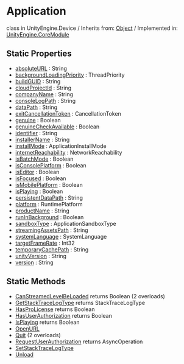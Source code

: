# Application
class in UnityEngine.Device
 / Inherits from: <a href="https://docs.unity3d.com/6000.0/Documentation/ScriptReference/Object.html">Object</a> / Implemented in: <a href="https://docs.unity3d.com/6000.0/Documentation/ScriptReference/UnityEngine.CoreModule.html">UnityEngine.CoreModule</a>

## Static Properties
- <a href="https://docs.unity3d.com/6000.0/Documentation/ScriptReference/Application-absoluteURL.html">absoluteURL</a> : String
- <a href="https://docs.unity3d.com/6000.0/Documentation/ScriptReference/Application-backgroundLoadingPriority.html">backgroundLoadingPriority</a> : ThreadPriority
- <a href="https://docs.unity3d.com/6000.0/Documentation/ScriptReference/Application-buildGUID.html">buildGUID</a> : String
- <a href="https://docs.unity3d.com/6000.0/Documentation/ScriptReference/Application-cloudProjectId.html">cloudProjectId</a> : String
- <a href="https://docs.unity3d.com/6000.0/Documentation/ScriptReference/Application-companyName.html">companyName</a> : String
- <a href="https://docs.unity3d.com/6000.0/Documentation/ScriptReference/Application-consoleLogPath.html">consoleLogPath</a> : String
- <a href="https://docs.unity3d.com/6000.0/Documentation/ScriptReference/Application-dataPath.html">dataPath</a> : String
- <a href="https://docs.unity3d.com/6000.0/Documentation/ScriptReference/Application-exitCancellationToken.html">exitCancellationToken</a> : CancellationToken
- <a href="https://docs.unity3d.com/6000.0/Documentation/ScriptReference/Application-genuine.html">genuine</a> : Boolean
- <a href="https://docs.unity3d.com/6000.0/Documentation/ScriptReference/Application-genuineCheckAvailable.html">genuineCheckAvailable</a> : Boolean
- <a href="https://docs.unity3d.com/6000.0/Documentation/ScriptReference/Application-identifier.html">identifier</a> : String
- <a href="https://docs.unity3d.com/6000.0/Documentation/ScriptReference/Application-installerName.html">installerName</a> : String
- <a href="https://docs.unity3d.com/6000.0/Documentation/ScriptReference/Application-installMode.html">installMode</a> : ApplicationInstallMode
- <a href="https://docs.unity3d.com/6000.0/Documentation/ScriptReference/Application-internetReachability.html">internetReachability</a> : NetworkReachability
- <a href="https://docs.unity3d.com/6000.0/Documentation/ScriptReference/Application-isBatchMode.html">isBatchMode</a> : Boolean
- <a href="https://docs.unity3d.com/6000.0/Documentation/ScriptReference/Application-isConsolePlatform.html">isConsolePlatform</a> : Boolean
- <a href="https://docs.unity3d.com/6000.0/Documentation/ScriptReference/Application-isEditor.html">isEditor</a> : Boolean
- <a href="https://docs.unity3d.com/6000.0/Documentation/ScriptReference/Application-isFocused.html">isFocused</a> : Boolean
- <a href="https://docs.unity3d.com/6000.0/Documentation/ScriptReference/Application-isMobilePlatform.html">isMobilePlatform</a> : Boolean
- <a href="https://docs.unity3d.com/6000.0/Documentation/ScriptReference/Application-isPlaying.html">isPlaying</a> : Boolean
- <a href="https://docs.unity3d.com/6000.0/Documentation/ScriptReference/Application-persistentDataPath.html">persistentDataPath</a> : String
- <a href="https://docs.unity3d.com/6000.0/Documentation/ScriptReference/Application-platform.html">platform</a> : RuntimePlatform
- <a href="https://docs.unity3d.com/6000.0/Documentation/ScriptReference/Application-productName.html">productName</a> : String
- <a href="https://docs.unity3d.com/6000.0/Documentation/ScriptReference/Application-runInBackground.html">runInBackground</a> : Boolean
- <a href="https://docs.unity3d.com/6000.0/Documentation/ScriptReference/Application-sandboxType.html">sandboxType</a> : ApplicationSandboxType
- <a href="https://docs.unity3d.com/6000.0/Documentation/ScriptReference/Application-streamingAssetsPath.html">streamingAssetsPath</a> : String
- <a href="https://docs.unity3d.com/6000.0/Documentation/ScriptReference/Application-systemLanguage.html">systemLanguage</a> : SystemLanguage
- <a href="https://docs.unity3d.com/6000.0/Documentation/ScriptReference/Application-targetFrameRate.html">targetFrameRate</a> : Int32
- <a href="https://docs.unity3d.com/6000.0/Documentation/ScriptReference/Application-temporaryCachePath.html">temporaryCachePath</a> : String
- <a href="https://docs.unity3d.com/6000.0/Documentation/ScriptReference/Application-unityVersion.html">unityVersion</a> : String
- <a href="https://docs.unity3d.com/6000.0/Documentation/ScriptReference/Application-version.html">version</a> : String

## Static Methods
- <a href="https://docs.unity3d.com/6000.0/Documentation/ScriptReference/Application.CanStreamedLevelBeLoaded.html">CanStreamedLevelBeLoaded</a> returns Boolean (2 overloads)
- <a href="https://docs.unity3d.com/6000.0/Documentation/ScriptReference/Application.GetStackTraceLogType.html">GetStackTraceLogType</a> returns StackTraceLogType
- <a href="https://docs.unity3d.com/6000.0/Documentation/ScriptReference/Application.HasProLicense.html">HasProLicense</a> returns Boolean
- <a href="https://docs.unity3d.com/6000.0/Documentation/ScriptReference/Application.HasUserAuthorization.html">HasUserAuthorization</a> returns Boolean
- <a href="https://docs.unity3d.com/6000.0/Documentation/ScriptReference/Application.IsPlaying.html">IsPlaying</a> returns Boolean
- <a href="https://docs.unity3d.com/6000.0/Documentation/ScriptReference/Application.OpenURL.html">OpenURL</a>
- <a href="https://docs.unity3d.com/6000.0/Documentation/ScriptReference/Application.Quit.html">Quit</a> (2 overloads)
- <a href="https://docs.unity3d.com/6000.0/Documentation/ScriptReference/Application.RequestUserAuthorization.html">RequestUserAuthorization</a> returns AsyncOperation
- <a href="https://docs.unity3d.com/6000.0/Documentation/ScriptReference/Application.SetStackTraceLogType.html">SetStackTraceLogType</a>
- <a href="https://docs.unity3d.com/6000.0/Documentation/ScriptReference/Application.Unload.html">Unload</a>
